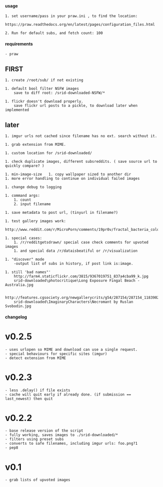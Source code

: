#### usage ####

	1. set username/pass in your praw.ini , to find the location:
		https://praw.readthedocs.org/en/latest/pages/configuration_files.html

	2. Run for default subs, and fetch count: 100

#### requirements ####

	- praw

## FIRST ##
	1. create /root/sub/ if not existing

	1. default bool filter NSFW images
		save to diff root: /srid-downloaded-NSFW/*

	1. flickr doesn't download properly.
		save flickr url posts to a pickle, to download later when implemented

## later ##

	1. imgur urls not cached since filename has no ext. search without it.

	1. grab extension from MIME.

	1. custom location for /srid-downloaded/

	1. check duplicate images, different subsreddits. ( save source url to quickly compare? )

	1. min-image-size 	1. copy wallpaper sized to another dir
	1. more error handling to continue on individual failed images

	1. change debug to logging

	1. command args:
		1. count
		2. input filename

	1. save metadata to post url, (tinyurl in filename?)

	1. test gallery images work:
		http://www.reddit.com/r/MicroPorn/comments/19pr0v/fractal_bacteria_colonies_xpost_from_rbiology/

	1. special cases:
		1. /r/redditgetsdrawn/ special case check comments for upvoted images
		1. and special data /r/dataisbeatiful or /r/visualization

	1. "discover" mode
		-output list of subs in history, if post link is:image.

	1. still 'bad names"'
		http://farm4.staticflickr.com/3815/9367019751_837a4cba99_k.jpg
		srid-downloaded\photocritique\Long Exposure Fingal Beach - Australia.jpg

		http://features.cgsociety.org/newgallerycrits/g54/287154/287154_1183902527_large.jpg
		srid-downloaded\ImaginaryCharacters\Necromant by Ruslan Svobodin.jpg





#### changelog ####

# v0.2.5
	- uses urlopen so MIME and download can use a single request.
	- special behaviours for specific sites (imgur)
	- detect extension from MIME

# v0.2.3
	- less .delay() if file exists
	- cache will quit early if already done. (if submission == last_newest) then quit

# v0.2.2
	- base release version of the script
	- fully working, saves images to ./srid-downloaded/*
	- filters using preset subs
	- converts to safe filenames, including imgur urls: foo.png?1
	- pep8

# v0.1
	- grab lists of upvoted images
